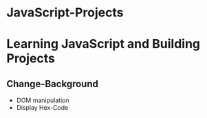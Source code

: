 # JavaScript-Projects
# Learning JavaScript and Building Projects
## Change-Background
* DOM manipulation
* Display Hex-Code
